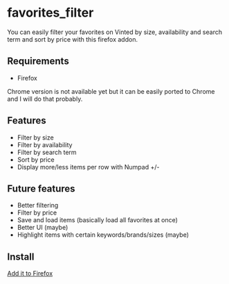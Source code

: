 # favorites_filter

You can easily filter your favorites on Vinted by size, availability and search term and sort by price with this firefox addon.

## Requirements

- Firefox

Chrome version is not available yet but it can be easily ported to Chrome and I will do that probably.

## Features

- Filter by size
- Filter by availability
- Filter by search term
- Sort by price
- Display more/less items per row with Numpad +/-

## Future features

- Better filtering
- Filter by price
- Save and load items (basically load all favorites at once)
- Better UI (maybe)
- Highlight items with certain keywords/brands/sizes (maybe)

## Install

[Add it to Firefox](https://addons.mozilla.org/de/firefox/addon/filter-favorites/)
